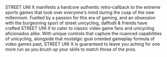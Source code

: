 STREET UNI X manifests a hardcore authentic retro-callback to the extreme sports games that took over everyone's mind during the cusp of the new millennium. Fuelled by a passion for this era of gaming, and an obsession with the burgeoning sport of street unicycling, daffodil & friends have crafted STREET UNI X to cater to classic video game fans and unicycling aficionados alike. With unique controls that capture the nuanced capabilities of unicycling, alongside that nostalgic goal oriented gameplay formula of video games past, STREET UNI X is guaranteed to leave you aching for one more run as you brush up your skills to match those of the pros.